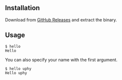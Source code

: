 ## Installation

Download from [GitHub Releases](https://github.com/uphy/vuepress-example/releases) and extract the binary.

## Usage

```console
$ hello
Hello
```

You can also specify your name with the first argument.

```console
$ hello uphy
Hello uphy
```